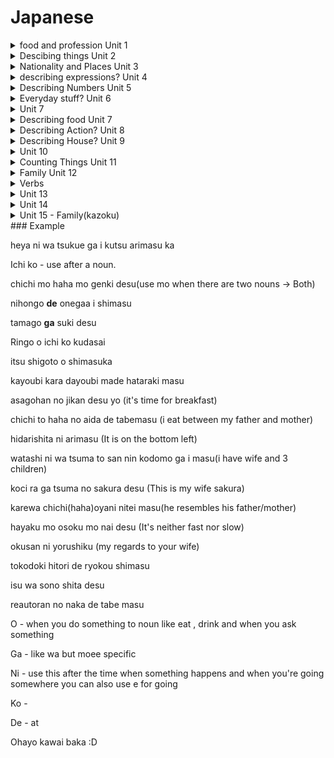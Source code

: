 # Japanese

<details>
<summary>food and profession Unit 1 </summary>

 * Ocha — green tea

* Gohan - rice

* Yasashi - nice

* Lawyer - bengoshi

* Student - gakusei

* Person - hito
</details>

<details>
<summary>Descibing things Unit 2</summary>

* This - kore wa/ kore ra — these / kono - person

* That - sore

* Where - doko

* Here - Koko

* There - soko

* Big - ookii

* Small - chiisai

</details>

<details>
<summary>Nationality and Places Unit 3 </summary>

* kanada Jin - Canadian

* Amerika jin - American 

* Igirisu - Britain 

* France go - france language french
 
* Burajiru - brazil

* Doitsu - German

* Hotel - hoteru

* Basutei - bus stop

* Kuukou - airport

* Chikatetsu - subway

* Konbini -Convenience Store - )

* Deeptatho - department store

* Train station - ekki

* University - daigaku
 
</details>

<details>
<summary>describing expressions? Unit 4 </summary>

* Red - Akaai

* Umbrella - kasa

* hat - Boushi 

* Shoe - kutsu

* Cheerful - akarui

* Funny - omoshiroi
</details>

<details>
<summary>Describing Numbers Unit 5 </summary>

* Ima - now

* Sanji - 3o clock (Sanji :D)

* Nanji - time

* Sanji han - 3:30

* Yon - four

* Go - five 

* Roku - six 

* Nana - seven 

* Hachi - eight 

* Kyuu - nine 

* Jyuu - ten

* Jyuu(ni) - twelve 

* hatachi - twenty
 
* Mo - also

* About - goro

</details>

<details>
<summary>Everyday stuff? Unit 6 </summary>

* Excuse me - sumimasen

* Janai - not

* Kippu - ticket

* Sumaho - phone 

* Chizu - map

* Kaban - bag.

* Mise - store 

* Hashi - chopsticks

* Takai - expensive

* Yasui - cheap

* Machi - town

* Kuroi - black

* Tori - bird

* Ii / ee - good 

* Onegaisimasu - please 

* See you tomorrow - Mata haishth(huh sstha)

* Doumo - very much 

* Douzo - here you are

* Doui tashi mashite(maash ste) - you're welcome 

* Kochi ra koso - likewise/ you too as well

* Oyasumi nasai - good night

* Dewa - well

* Ja - well then
 </details>

<details>
<summary> Unit 7 </summary>

 * Shushusin - from

* Iimasu - name Sandhya to iimasu my name is Sandhya

* Eigo - English

* Ga hanasemasu - can speak

* Mochi Ron - ofcourse

* Dewa Arimasen - i am not 

* Tabemaseu - will eat

* Nomimasu - will drink

* Masen - will not
 
</details>

<details>
<summary>Describing food Unit 7 </summary>

* Pan - bread

* Sakana - fish

* Yasai - vegetable

* Koohi - coffee

* Gyuunyuu - milk

* Gochirosama deshi ta - thank you for the food

* Dore - which

* Choudou - exactly
 
</details>

<details>
<summary>Describing Action? Unit 8 </summary>

* Ikimasu - will go 

* Gakkou - school

* Kaisha - company

* ogo - afternoon/PM

* Gozen - AM

* Reiji - 12 AM

* Okimasu - getup 

* Nemasu - sleep

* Mainasa - every morning 

* Mainnichi - every day

* Arimasu/imasu single i- not name there is there are/ living this 

* Imasu ka - do you have
</details> 

<details>
<summary>Describing House? Unit 9 </summary>

* Mado - window 

* Iwe - house

* Furo. - bathroom 

* Shinshitsu - bedroom?

* Isu - chair 

* Niwe - yard

* Tsukue - desk

* Heya - room

* Daidokoro - kitchen

* Live in - sundei imasu

* Sai - years old

Yo - end of sentence like an exclamation naruto uses it all the time iirc

Ne - right?
</details>

<details>
<summary>Unit 10 </summary>

 
* Tomoushi - name is

* Gaikokujin - foreigner

* Ryugaksuei - foreign exchange student 

* Chigai - not right/difference

* Nensei - grade

* Shougaksuei - elementary school

* Chugaksei - middle school

* Koukousei - high school students 

* Iiyo - sure thing

</details>

<details>
<summary>Counting Things Unit 11 </summary>
 
* Ikutsu - How many 

* hititsu - one thing
 
* Futatsu - two things

* Mitsu - three things

* Yotsu - four things

* itsutsu - five things
 
* Mutsu - six things 

* Nanatsu - seven things

* Yatsu - eight things

* Kokonotsu - nine things 

* Ikutsu - how many/how old

</details>

<details>
 <summary>Family Unit 12</summary>
 adding no after I changes to my mine etc
 
 * Kare - his
 
 * Kanojo - she
 
*  Karera - They (korera for non-living) this generally refers to men kanojotachi 
  
There is a difference when you talk about your family vs others(you add san for others)
 
* Otosan/chichi - Father/My father

* Okasan/haha - Mother
 
* Onesan/ane - Older sister
 
* Onisan/ani - Older brother
 
* otouto - younger brother
 
* imouto - younger sister
 
* kyoudai - siblings/brothers
 
* shimai  - sisters
 
* ryoushin - parents
 
* kazoku - family

### Food

* karai - spicy (kaara)
 
* amai - sweet
 
* ikura - how much?

* man - 10000

* sen - 1000

* hyaku - 100 

* dare - who
 
* dono - Which
 
* itsu - when
 
* hirugohan - lunch

* asagohan - breakfast
 
* bangohan - dinner
 
* atsui - hot
 
* tsumetai - cold

* mazui - tastes bad

* shokudou - cafeteria
 
* suki - like
 
* kirai - don't like
 

 
</details>

<details>
<summary>Verbs</summary>
 
 * jikan - time
 
 * kimasu - come 
 
 * kaimasu - buy
 
 * hataraki - working/simple work 
 
 * shigoto - work/ like a job 
 the difference is that the first word is a verb, and the second one is a noun. As such, the first one has a slightly broader meaning. 
 Shigoto is like "job that you  earn a wage/salary at", whereas you can hataraku (work) at something that is not necessarily your shigoto (job).
 
 * isogashi - busy
 
 * kyou - today
 
 * kinou - yesterday 
 
 * ashita - tommorrow 
 
 * asatte - day after tomorrow 
 
 * shimasu/shimashita - do/did?
 
 * kara - from
 
 * made - to
 
 ### days of the week
 
 * nichiyobi - Sunday
 
 * getsuyoubi - Monday
 
 * kayoubi - Tuesday
 
 * suiyoubi - Wednesday
 
 * mokuyoubi - Thursday
 
 * kinyoubi - Friday
 
 * doyoubi - Saturday
 
 
 </details>


<details>
<summary>Unit 13</summary>

 * furui - old
 
 * atarashi - new
 
 * nagai - long
 
 * hikui - low
 
 * terebi - TV
 
 * reizoko - Fridge 
 
 * katasumi/sumi - corner
 
 * migi - right
 
 * hidari - left
 
 * ue - up
 
 * shita - down
 
 * naka - inside
 
 * aida - between
 
 * tonari - next (same category living vs living and living vs non living)
 
 * yoko - next to (two different categories living vs non living)
 
 * mae - front
 
 * ushi ro - behind
 
 * takusan - a lot
 
 * number + satsu **juu**satsu - 
 
 * hon - books
 
 * hondana - bookshelf
 
 * uchi - home/our?
 
 * youkoso - welcome
 
 * ryokou - travel
 
 * tokidoki - sometimes
 
 * itsumoo - always
 
 * hitori - alone
 
 * omiyage - souvenir
 
 * kagami - mirror
 
 * kitanai - dirty
 
 
 
 
</details>

<details>
<summary>Unit 14</summary>
* shuumatsu - weekend

* heijitsu - weekday

* ototoi - day before yest

* sentaku - laundry

* sorekara - after that

* souji - clean

* sugu - right away

* kaette - go home(kaeri verb)

* ake - open

* shime - close

* tsuke - turn on

* abi -  take 
 
* tori - take

* chotto - little 

* eiga - movie

* mimasu - watch 

* kakimasu - write/draw "to draw" is 描きます(kakimas)
"to write" is 書きます(kakimas)
Kanji is different but same pronunciation.

* kikimasu- listen
* kaite -  to write
* e - picture
* utai - song
* yomi - read
* tegami - letter
* hashri - run
* oyogi - swim
* narai - learn
* amari - a lot(amari hashrimasen) when you don't do something a lot
* ongaku - music
* uta - song
* asobi - play
* tatte - stand
* suwari - sit
* shashin - photo
* denki - electricity 
* yoku - often 
* mai - slices like two slicesc
</details>

<details>
<summary>Unit 15 - Family(kazoku)</summary>
* shinseki - relatives
* musume - daughter
* musuko - son
* mago musuko/me - grand son/daughter
* obasan/obaasan/soba - aunt/grandmother/my grandmother
* ojisan/ojiisan/sofu - uncle/grandfather/my grandfather
* itoko - cousin
* otto/shujin - my husband/your husband
* tsuma/okusan - my wife/your wife
* o ikutsu - how old
* okosan - child 
* zaitaku - home
 
* itte ra sshai - Take care
* nitei - resembles
 
* densha - train
* kuruma - car
* jitensha - bicycle
* tsukai - use
* nori - ride
* sanpo - go on walk for relaxation
* aruki - walk (to my house)
 
* osoi/osoku - slow/late
* hayai - fast
* tooi - far
* chikai - near
 
* kurai kakari - how long

* shatsu - shirt
* zubon - pants
* seeta - sweater
* sukaato - skirt 
* fuku - clothes
* haki/kimasu/kaburi - wear lower part/upper body/hat
* hoshiku - want 
* arai masu - wash 
* nugi - take off (clothes)
* kuroi - black
* shiroi - white
* kiiroi - yellow
* orenjiro - orange
* pinkuiro - pink
* chairo - browm

* aoi - blue

 </details>
### Example 

heya ni wa tsukue ga i kutsu arimasu ka

Ichi ko - use after a noun.

chichi mo haha mo genki desu(use mo when there are two nouns -> Both)

nihongo **de** onegaa i shimasu

tamago **ga** suki desu

Ringo o ichi ko kudasai 

itsu shigoto o shimasuka 

kayoubi kara dayoubi made hataraki masu

asagohan no jikan desu yo (it's time for breakfast)

chichi to haha no aida de tabemasu (i eat between my father and mother)

hidarishita ni arimasu (It is on the bottom left)

watashi ni wa tsuma to san nin kodomo ga i masu(i have wife and 3 children)

koci ra ga tsuma no sakura desu (This is my wife sakura)

karewa chichi(haha)oyani nitei masu(he resembles his father/mother)

hayaku mo osoku mo nai desu (It's neither fast nor slow)

okusan ni yorushiku (my regards to your wife)

tokodoki hitori de ryokou shimasu

isu wa sono shita desu

reautoran no naka de tabe masu



O - when you do something to noun like eat , drink and when you ask something 

Ga - like wa but moee specific

Ni - use this after the time when something happens and when you're going somewhere you can also use e for going 

Ko - 

De - at 

Ohayo kawai baka :D
